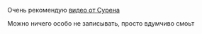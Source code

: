 Очень рекомендую [видео от Сурена](https://www.youtube.com/watch?v=JhzkYcP1OAk)

Можно ничего особо не записывать, просто вдумчиво смоьт